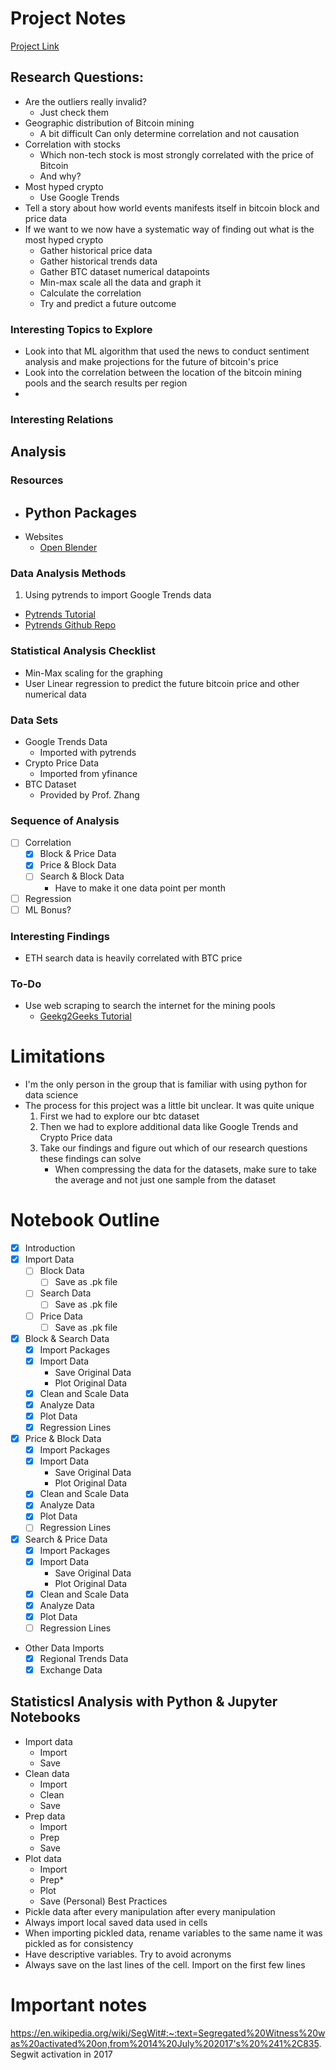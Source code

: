 # Project Notes

[Project Link](https://docs.google.com/document/d/1C2lyHeIPJA2I4QPfz0SOv1lIj86oaogqGy9ZbJR0iRw/edit?usp=sharing)

## Research Questions:

- Are the outliers really invalid? 
  + Just check them 
- Geographic distribution of Bitcoin mining 
  + A bit difficult
    Can only determine correlation and not causation
- Correlation with stocks
  + Which non-tech stock is most strongly correlated with the price of Bitcoin
  + And why?
- Most hyped crypto
  + Use Google Trends
- Tell a story about how world events manifests itself in bitcoin block and price data
- If we want to we now have a systematic way of finding out what is the most hyped crypto
  - Gather historical price data
  - Gather historical trends data
  - Gather BTC dataset numerical datapoints
  - Min-max scale all the data and graph it
  - Calculate the correlation
  - Try and predict a future outcome

### Interesting Topics to Explore

- Look into that ML algorithm that used the news to conduct sentiment analysis and make projections for the future of bitcoin's price
- Look into the correlation between the location of the bitcoin mining pools and the search results per region
- 

### Interesting Relations

## Analysis

### Resources

- Python Packages
  -
- Websites
  - [Open Blender](https://www.openblender.io/#/welcome)

### Data Analysis Methods

1. Using pytrends to import Google Trends data
- [Pytrends Tutorial](https://www.thepythoncode.com/article/extract-google-trends-data-in-python)
- [Pytrends Github Repo](https://github.com/GeneralMills/pytrends)

### Statistical Analysis Checklist

- Min-Max scaling for the graphing
- User Linear regression to predict the future bitcoin price and other numerical data

### Data Sets

- Google Trends Data
  - Imported with pytrends 
- Crypto Price Data
  - Imported from yfinance 
- BTC Dataset
  - Provided by Prof. Zhang 

### Sequence of Analysis

- [ ] Correlation
  - [x] Block & Price Data
  - [x] Price & Block Data
  - [ ] Search & Block Data
    - Have to make it one data point per month 
- [ ] Regression
- [ ] ML Bonus?

### Interesting Findings

- ETH search data is heavily correlated with BTC price

### To-Do

- Use web scraping to search the internet for the mining pools
  - [Geekg2Geeks Tutorial](https://www.geeksforgeeks.org/performing-google-search-using-python-code/)

# Limitations

- I'm the only person in the group that is familiar with using python for data science
- The process for this project was a little bit unclear. It was quite unique
  1. First we had to explore our btc dataset
  2. Then we had to explore additional data like Google Trends and Crypto Price data
  3. Take our findings and figure out which of our research questions these findings can solve
     - When compressing the data for the datasets, make sure to take the average and not just one sample from the dataset

# Notebook Outline

- [x] Introduction
- [x] Import Data
  - [ ] Block Data
    - [ ] Save as .pk file
  - [ ] Search Data
    - [ ] Save as .pk file
  - [ ] Price Data
    - [ ] Save as .pk file
- [x] Block & Search Data
  - [x] Import Packages
  - [x] Import Data
    - Save Original Data
    - Plot Original Data
  - [x] Clean and Scale Data 
  - [x] Analyze Data
  - [x] Plot Data
  - [x] Regression Lines
- [x] Price & Block Data
  - [x] Import Packages
  - [x] Import Data
    - Save Original Data
    - Plot Original Data
  - [x] Clean and Scale Data 
  - [x] Analyze Data
  - [x] Plot Data
  - [ ] Regression Lines
- [x] Search & Price Data
  - [x] Import Packages
  - [x] Import Data
    - Save Original Data
    - Plot Original Data
  - [x] Clean and Scale Data 
  - [x] Analyze Data
  - [x] Plot Data
  - [ ] Regression Lines

- Other Data Imports
  - [x] Regional Trends Data
  - [x] Exchange Data

## Statisticsl Analysis with Python & Jupyter Notebooks

- Import data
  - Import 
  - Save
- Clean data
  - Import 
  - Clean
  - Save
- Prep data
  - Import 
  - Prep
  - Save
- Plot data
  - Import
  - Prep*
  - Plot
  - Save
    (Personal) Best Practices
- Pickle data after every manipulation after every manipulation
- Always import local saved data used in cells
- When importing pickled data, rename variables to the same name it was pickled as for consistency
- Have descriptive variables. Try to avoid acronyms
- Always save on the last lines of the cell. Import on the first few lines

# Important notes

https://en.wikipedia.org/wiki/SegWit#:~:text=Segregated%20Witness%20was%20activated%20on,from%2014%20July%202017's%20%241%2C835.
Segwit activation in 2017
